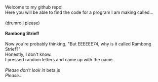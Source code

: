 Welcome to my github repo! <br>
Here you will be able to find the code for a program I am making called... <br>
<br>
(drumroll please) <br>
<br>
<b> Rambong Strief! </b> <br>
<br>
Now you're probably thinking, "But EEEEEE74, why is it called Rambong Strief?" <br>
Honestly, I don't know. <br>
I pressed random letters and came up with the name. <br>
<br>
<i> Please don't look in </i> beta.js <br>
<i> Please... </i>
